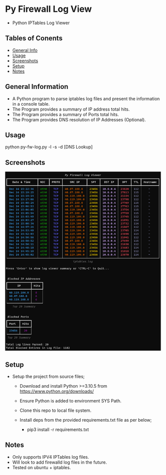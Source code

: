 # Py Firewall Log View
- Python IPTables Log Viewer

## Tables of Conents

* [General Info](#general-information)
* [Usage](#usage)
* [Screenshots](#screenshots)
* [Setup](#setup)
* [Notes](#notes)

## General Information

- A Python program to parse iptables log files and present the information in a console table.
- The Program provides a summary of IP address total hits.
- The Program provides a summary of Ports total hits.
- The Program provides DNS resolution of IP Addresses (Optional).

## Usage

python py-fw-log.py -l <logfile> -s <LinesToShow> -d [DNS Lookup]

## Screenshots

![Example screenshot](./img/Screenshot.png)

## Setup

* Setup the project from source files;

    - Download and install Python >=3.10.5 from https://www.python.org/downloads/

    - Ensure Python is added to environment SYS Path.

    - Clone this repo to local file system.

    - Install deps from the provided requirements.txt file as per below;
 
        - pip3 install -r requirements.txt

## Notes

   - Only supports IPV4 IPTables log files.
   - Will look to add firewalld log files in the future.
   - Tested on ubuntu + iptables. 
